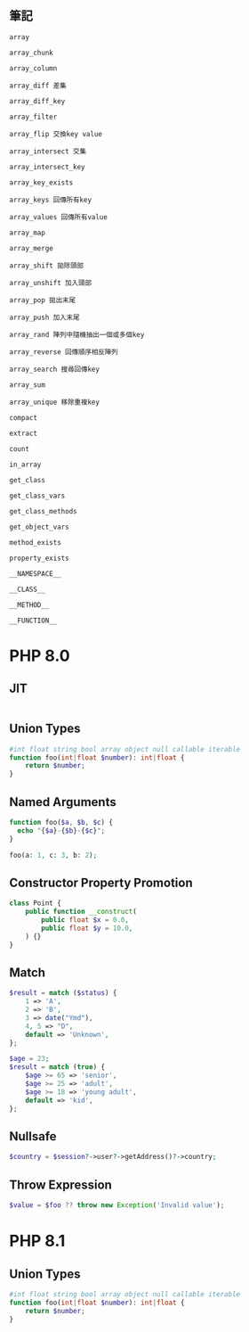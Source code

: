 ## 筆記
```
array

array_chunk

array_column 

array_diff 差集

array_diff_key

array_filter 

array_flip 交換key value

array_intersect 交集

array_intersect_key

array_key_exists

array_keys 回傳所有key

array_values 回傳所有value 

array_map

array_merge

array_shift 拋除頭部

array_unshift 加入頭部

array_pop 拋出末尾

array_push 加入末尾

array_rand 陣列中隨機抽出一個或多個key

array_reverse 回傳順序相反陣列

array_search 搜尋回傳key

array_sum

array_unique 移除重複key

compact

extract

count

in_array

get_class

get_class_vars

get_class_methods

get_object_vars

method_exists

property_exists

__NAMESPACE__

__CLASS__

__METHOD__

__FUNCTION__

```

# PHP 8.0

## JIT
```
```

## Union Types
```php
#int float string bool array object null callable iterable
function foo(int|float $number): int|float {
    return $number;
}
```

## Named Arguments
```php
function foo($a, $b, $c) {
  echo "{$a}-{$b}-{$c}";
}

foo(a: 1, c: 3, b: 2);
```

## Constructor Property Promotion
```php
class Point {
    public function __construct(
        public float $x = 0.0,
        public float $y = 10.0,
    ) {}
}
```

## Match
```php
$result = match ($status) {
    1 => 'A',
    2 => 'B',
    3 => date("Ymd"),
    4, 5 => "D",
    default => 'Unknown',
};

$age = 23;
$result = match (true) {
    $age >= 65 => 'senior',
    $age >= 25 => 'adult',
    $age >= 18 => 'young adult',
    default => 'kid',
};
```

## Nullsafe
```php
$country = $session?->user?->getAddress()?->country;
```

## Throw Expression
```php
$value = $foo ?? throw new Exception('Invalid value');
```

# PHP 8.1
## Union Types
```php
#int float string bool array object null callable iterable
function foo(int|float $number): int|float {
    return $number;
}
```

